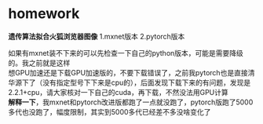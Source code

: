 # homework
**遗传算法拟合火狐浏览器图像**
1.mxnet版本
2.pytorch版本

如果有mxnet装不下来的可以先检查一下自己的python版本，可能是需要降级的。我之前就是这样  
想GPU加速还是下载GPU加速版的，不要下载错误了，之前我pytorch也是直接清华源下了（没有指定型号下下来是cpu的），后面发现下载下来的有问题，发现是2.2.1+cpu，请大家核对一下自己的cuda，再下载，不然没法用GPU计算  
**解释一下**，我mxnet和pytorch改进版都跑了一点就没跑了，pytorch版跑了5000多代也没跑了，幅度限制，其实到5000多代已经差不多没啥变化了
